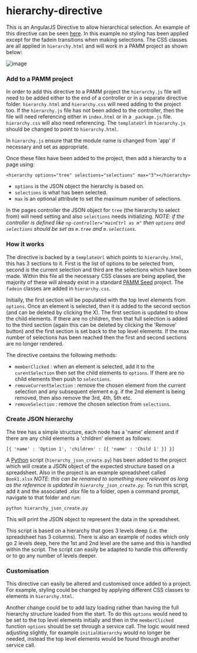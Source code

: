 # hierarchy-directive
This is an AngularJS Directive to allow hierarchical selection. An example of this directive can be seen [here](https://embed.plnkr.co/NxBWJWLkU3WV8N97khck/). In this example no styling has been applied except for the fadein transitions when making selections. The CSS classes are all applied in `hierarchy.html` and will work in a PAMM project as shown below:

![image](https://cloud.githubusercontent.com/assets/6545019/21315866/00e13058-c5f6-11e6-9460-e48dbf826680.png)

### Add to a PAMM project
In order to add this directive to a PAMM project the `hierarchy.js` file will need to be added either to the end of a controller or in a separate directive folder.  `hierarchy.html` and `hierarchy.css` will need adding to the project too. If the `hierarchy.js` file has not been added to the controller, then the file will need referencing either in `index.html` or in a `_package.js` file. `hierarchy.css` will also need referencing. The `templateUrl` in `hierarchy.js` should be changed to point to `hierarchy.html`.

In `hierarchy.js` ensure that the module name is changed from 'app' if necessary and set as appropriate.

Once these files have been added to the project, then add a hierarchy to a page using:
```
<hierarchy options="tree" selections="selections" max="3"></hierarchy>
```
- `options` is the JSON object the hierarchy is based on.
- `selections` is what has been selected.
- `max` is an optional attribute to set the maximum number of selections.

In the pages controller the JSON object for `tree` (the hierarchy to select from) will need setting and also `selections` needs initializing. *NOTE: if the controller is defined like `ng-controller="mainCtrl as m"` then `options` and `selections` should be set as `m.tree` and `m.selections`.*

### How it works
The directive is backed by a `templateUrl` which points to `hierarchy.html`, this has 3 sections to it. First is the list of options to be selected from, second is the current selection and third are the selections which have been made. Within this file all the necessary CSS classes are being applied, the majority of these will already exist in a standard [PAMM Seed](https://github.com/atosorigin/PAMM-SEED-QuickStart) project. The `fadein` classes are added in `hierarchy.css`.

Initially, the first section will be populated with the top level elements from `options`. Once an element is selected, then it is added to the second section (and can be deleted by clicking the X). The first section is updated to show the child elements. If there are no children, then that full selection is added to the third section (again this can be deleted by clicking the 'Remove' button) and the first section is set back to the top level elements. If the max number of selections has been reached then the first and second sections are no longer rendered. 

The directive contains the following methods:
- `memberClicked` : when an element is selected, add it to the `curentSelection` then set the child elements to `options`. If there are no child elements then push to `selections`.
- `removeCurrentSelection` : remove the chosen element from the current selection and any subsequent element e.g. if the 2nd element is being removed, then also remove the 3rd, 4th, 5th etc.
- `removeSelection` : remove the chosen selection from `selections`.

### Create JSON hierarchy
The tree has a simple structure, each node has a 'name' element and if there are any child elements a 'children' element as follows:
```
[{ 'name' : 'Option 1', 'children' : [{ 'name' : 'Child 1' }] }]
```
A [Python](https://www.python.org/) script (`hierarchy_json_create.py`) has been added to the project which will create a JSON object of the expected structure based on a spreadsheet. Also in the project is an example spreadsheet called `Book1.xlsx` *NOTE: this can be renamed to something more relevant as long as the reference is updated in `hierarchy_json_create.py`.* To run this script, add it and the associated *.xlsx* file to a folder, open a command prompt, navigate to that folder and run:
```
python hierarchy_json_create.py
```
This will print the JSON object to represent the data in the spreadsheet.

This script is based on a hierarchy that goes 3 levels deep (i.e. the spreadsheet has 3 columns). There is also an example of nodes which only go 2 levels deep, here the 1st and 2nd level are the same and this is handled within the script. The script can easily be adapted to handle this differently or to go any number of levels deeper.

### Customisation
This directive can easily be altered and customised once added to a project. For example, styling could be changed by applying different CSS classes to elements in `hierarchy.html`.

Another change could be to add lazy loading rather than having the full hierarchy structure loaded from the start. To do this `options` would need to be set to the top level elements initially and then in the `memberClicked` function `options` should be set through a service call. The logic would need adjusting slightly, for example `initialHierarchy` would no longer be needed, instead the top level elements would be found through another service call. 
